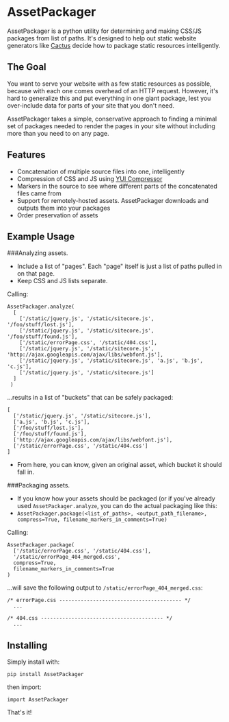 AssetPackager
=============

AssetPackager is a python utility for determining and making CSS/JS packages from list of paths. It's designed to help out static website generators like [Cactus](https://github.com/koenbok/Cactus) decide how to package static resources intelligently. 

## The Goal

You want to serve your website with as few static resources as possible, because with each one comes overhead of an HTTP request. However, it's hard to generalize this and put everything in one giant package, lest you over-include data for parts of your site that you don't need.

AssetPackager takes a simple, conservative approach to finding a minimal set of packages needed to render the pages in your site without including more than you need to on any page.

## Features
- Concatenation of multiple source files into one, intelligently
- Compression of CSS and JS using [YUI Compressor](https://pypi.python.org/pypi/yuicompressor/2.4.2)
- Markers in the source to see where different parts of the concatenated files came from
- Support for remotely-hosted assets. AssetPackager downloads and outputs them into your packages
- Order preservation of assets


## Example Usage

###Analyzing assets.
- Include a list of "pages". Each "page" itself is just a list of paths pulled in on that page.
- Keep CSS and JS lists separate.

Calling:

	AssetPackager.analyze(
	  [
	    ['/static/jquery.js', '/static/sitecore.js', '/foo/stuff/lost.js'],
	    ['/static/jquery.js', '/static/sitecore.js', '/foo/stuff/found.js'],
	    ['/static/errorPage.css', '/static/404.css'],
	    ['/static/jquery.js', '/static/sitecore.js', 'http://ajax.googleapis.com/ajax/libs/webfont.js'],
	    ['/static/jquery.js', '/static/sitecore.js', 'a.js', 'b.js', 'c.js'],
	    ['/static/jquery.js', '/static/sitecore.js']
	  ]
	 )

...results in a list of "buckets" that can be safely packaged:

	[
      ['/static/jquery.js', '/static/sitecore.js'],
      ['a.js', 'b.js', 'c.js'],
      ['/foo/stuff/lost.js'],                      
      ['/foo/stuff/found.js'],
      ['http://ajax.googleapis.com/ajax/libs/webfont.js'],
      ['/static/errorPage.css', '/static/404.css']
	]
	
- From here, you can know, given an original asset, which bucket it should fall in.
	
###Packaging assets.
- If you know how your assets should be packaged (or if you've already used `AssetPackager.analyze`, you can do the actual packaging like this:
- `AssetPackager.package(<list_of_paths>, <output_path_filename>, compress=True, filename_markers_in_comments=True)`

Calling:

	AssetPackager.package(
      ['/static/errorPage.css', '/static/404.css'],
      '/static/errorPage_404_merged.css',
      compress=True,
      filename_markers_in_comments=True
    )

...will save the following output to `/static/errorPage_404_merged.css`:
  
    /* errorPage.css ---------------------------------------- */
      ...
  
    /* 404.css ---------------------------------------- */
      ...

## Installing
Simply install with:

    pip install AssetPackager
    
then import:

    import AssetPackager
    
That's it!
